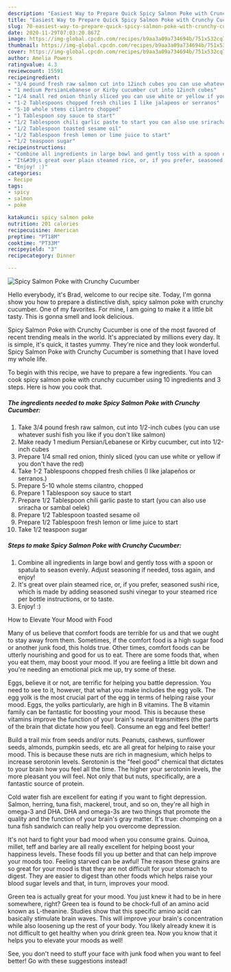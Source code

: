 ```yaml
---
description: "Easiest Way to Prepare Quick Spicy Salmon Poke with Crunchy Cucumber"
title: "Easiest Way to Prepare Quick Spicy Salmon Poke with Crunchy Cucumber"
slug: 70-easiest-way-to-prepare-quick-spicy-salmon-poke-with-crunchy-cucumber
date: 2020-11-29T07:03:20.867Z
image: https://img-global.cpcdn.com/recipes/b9aa3a09a734694b/751x532cq70/spicy-salmon-poke-with-crunchy-cucumber-recipe-main-photo.jpg
thumbnail: https://img-global.cpcdn.com/recipes/b9aa3a09a734694b/751x532cq70/spicy-salmon-poke-with-crunchy-cucumber-recipe-main-photo.jpg
cover: https://img-global.cpcdn.com/recipes/b9aa3a09a734694b/751x532cq70/spicy-salmon-poke-with-crunchy-cucumber-recipe-main-photo.jpg
author: Amelia Powers
ratingvalue: 4.3
reviewcount: 15591
recipeingredient:
- "3/4 pound fresh raw salmon cut into 12inch cubes you can use whatever sushi fish you like if you dont like salmon"
- "1 medium PersianLebanese or Kirby cucumber cut into 12inch cubes"
- "1/4 small red onion thinly sliced you can use white or yellow if you dont have the red"
- "1-2 Tablespoons chopped fresh chilies I like jalapeos or serranos"
- "5-10 whole stems cilantro chopped"
- "1 Tablespoon soy sauce to start"
- "1/2 Tablespoon chili garlic paste to start you can also use sriracha or sambal oelek"
- "1/2 Tablespoon toasted sesame oil"
- "1/2 Tablespoon fresh lemon or lime juice to start"
- "1/2 teaspoon sugar"
recipeinstructions:
- "Combine all ingredients in large bowl and gently toss with a spoon or spatula to season evenly. Adjust seasoning if needed, toss again, and enjoy!"
- "It&#39;s great over plain steamed rice, or, if you prefer, seasoned sushi rice, which is made by adding seasoned sushi vinegar to your steamed rice per bottle instructions, or to taste."
- "Enjoy! :)"
categories:
- Recipe
tags:
- spicy
- salmon
- poke

katakunci: spicy salmon poke 
nutrition: 201 calories
recipecuisine: American
preptime: "PT18M"
cooktime: "PT33M"
recipeyield: "3"
recipecategory: Dinner

---
```



![Spicy Salmon Poke with Crunchy Cucumber](https://img-global.cpcdn.com/recipes/b9aa3a09a734694b/751x532cq70/spicy-salmon-poke-with-crunchy-cucumber-recipe-main-photo.jpg)

Hello everybody, it's Brad, welcome to our recipe site. Today, I'm gonna show you how to prepare a distinctive dish, spicy salmon poke with crunchy cucumber. One of my favorites. For mine, I am going to make it a little bit tasty. This is gonna smell and look delicious.

Spicy Salmon Poke with Crunchy Cucumber is one of the most favored of recent trending meals in the world. It's appreciated by millions every day. It is simple, it's quick, it tastes yummy. They're nice and they look wonderful. Spicy Salmon Poke with Crunchy Cucumber is something that I have loved my whole life.




To begin with this recipe, we have to prepare a few ingredients. You can cook spicy salmon poke with crunchy cucumber using 10 ingredients and 3 steps. Here is how you cook that.

<!--inarticleads1-->

##### The ingredients needed to make Spicy Salmon Poke with Crunchy Cucumber:

1. Take 3/4 pound fresh raw salmon, cut into 1/2-inch cubes (you can use whatever sushi fish you like if you don&#39;t like salmon)
1. Make ready 1 medium Persian/Lebanese or Kirby cucumber, cut into 1/2-inch cubes
1. Prepare 1/4 small red onion, thinly sliced (you can use white or yellow if you don&#39;t have the red)
1. Take 1-2 Tablespoons chopped fresh chilies (I like jalapeños or serranos.)
1. Prepare 5-10 whole stems cilantro, chopped
1. Prepare 1 Tablespoon soy sauce to start
1. Prepare 1/2 Tablespoon chili garlic paste to start (you can also use sriracha or sambal oelek)
1. Prepare 1/2 Tablespoon toasted sesame oil
1. Prepare 1/2 Tablespoon fresh lemon or lime juice to start
1. Take 1/2 teaspoon sugar




<!--inarticleads2-->

##### Steps to make Spicy Salmon Poke with Crunchy Cucumber:

1. Combine all ingredients in large bowl and gently toss with a spoon or spatula to season evenly. Adjust seasoning if needed, toss again, and enjoy!
1. It&#39;s great over plain steamed rice, or, if you prefer, seasoned sushi rice, which is made by adding seasoned sushi vinegar to your steamed rice per bottle instructions, or to taste.
1. Enjoy! :)




How to Elevate Your Mood with Food


Many of us believe that comfort foods are terrible for us and that we ought to stay away from them. Sometimes, if the comfort food is a high sugar food or another junk food, this holds true. Other times, comfort foods can be utterly nourishing and good for us to eat. There are some foods that, when you eat them, may boost your mood. If you are feeling a little bit down and you're needing an emotional pick me up, try some of these.

Eggs, believe it or not, are terrific for helping you battle depression. You need to see to it, however, that what you make includes the egg yolk. The egg yolk is the most crucial part of the egg in terms of helping raise your mood. Eggs, the yolks particularly, are high in B vitamins. The B vitamin family can be fantastic for boosting your mood. This is because these vitamins improve the function of your brain's neural transmitters (the parts of the brain that dictate how you feel). Consume an egg and feel better!

Build a trail mix from seeds and/or nuts. Peanuts, cashews, sunflower seeds, almonds, pumpkin seeds, etc are all great for helping to raise your mood. This is because these nuts are rich in magnesium, which helps to increase serotonin levels. Serotonin is the "feel good" chemical that dictates to your brain how you feel all the time. The higher your serotonin levels, the more pleasant you will feel. Not only that but nuts, specifically, are a fantastic source of protein.

Cold water fish are excellent for eating if you want to fight depression. Salmon, herring, tuna fish, mackerel, trout, and so on, they're all high in omega-3 and DHA. DHA and omega-3s are two things that promote the quality and the function of your brain's gray matter. It's true: chomping on a tuna fish sandwich can really help you overcome depression. 

It's not hard to fight your bad mood when you consume grains. Quinoa, millet, teff and barley are all really excellent for helping boost your happiness levels. These foods fill you up better and that can help improve your moods too. Feeling starved can be awful! The reason these grains are so great for your mood is that they are not difficult for your stomach to digest. They are easier to digest than other foods which helps raise your blood sugar levels and that, in turn, improves your mood.

Green tea is actually great for your mood. You just knew it had to be in here somewhere, right? Green tea is found to be chock-full of an amino acid known as L-theanine. Studies show that this specific amino acid can basically stimulate brain waves. This will improve your brain's concentration while also loosening up the rest of your body. You likely already knew it is not difficult to get healthy when you drink green tea. Now you know that it helps you to elevate your moods as well!

See, you don't need to stuff your face with junk food when you want to feel better! Go  with  these suggestions  instead!

